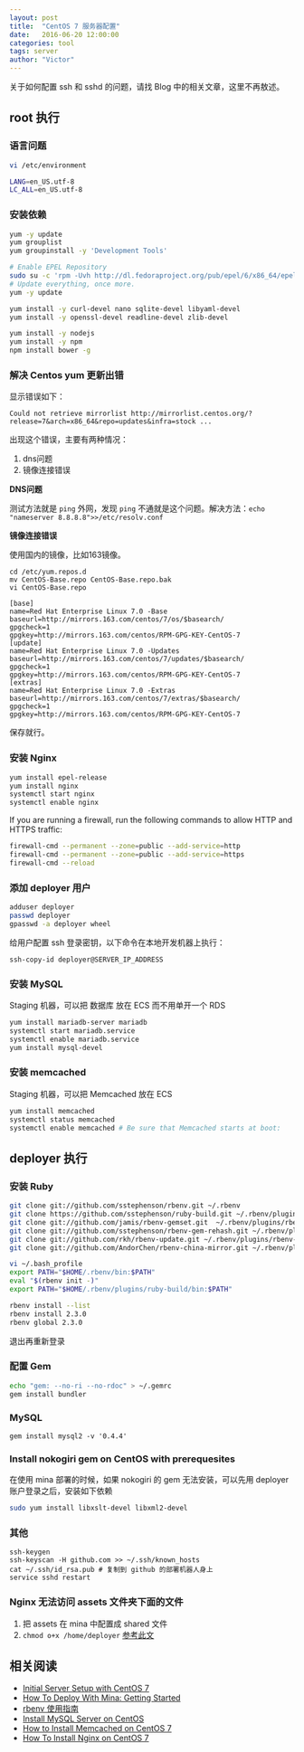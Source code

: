 ```yaml
---
layout: post
title:  "CentOS 7 服务器配置"
date:   2016-06-20 12:00:00
categories: tool
tags: server
author: "Victor"
---
```


关于如何配置 ssh 和 sshd 的问题，请找 Blog 中的相关文章，这里不再敖述。

## root 执行

### 语言问题

```bash
vi /etc/environment

LANG=en_US.utf-8
LC_ALL=en_US.utf-8
```

### 安装依赖

```bash
yum -y update
yum grouplist
yum groupinstall -y 'Development Tools'

# Enable EPEL Repository
sudo su -c 'rpm -Uvh http://dl.fedoraproject.org/pub/epel/6/x86_64/epel-release-6-8.noarch.rpm'
# Update everything, once more.
yum -y update

yum install -y curl-devel nano sqlite-devel libyaml-devel
yum install -y openssl-devel readline-devel zlib-devel

yum install -y nodejs
yum install -y npm
npm install bower -g
```

### 解决 Centos yum 更新出错

显示错误如下：

```
Could not retrieve mirrorlist http://mirrorlist.centos.org/?release=7&arch=x86_64&repo=updates&infra=stock ...
```

出现这个错误，主要有两种情况：

1. dns问题
2. 镜像连接错误

**DNS问题**

测试方法就是 `ping` 外网，发现 `ping` 不通就是这个问题。解决方法：`echo "nameserver 8.8.8.8">>/etc/resolv.conf`

**镜像连接错误**

使用国内的镜像，比如163镜像。

```
cd /etc/yum.repos.d
mv CentOS-Base.repo CentOS-Base.repo.bak
vi CentOS-Base.repo
```

```
[base]  
name=Red Hat Enterprise Linux 7.0 -Base  
baseurl=http://mirrors.163.com/centos/7/os/$basearch/  
gpgcheck=1  
gpgkey=http://mirrors.163.com/centos/RPM-GPG-KEY-CentOS-7  
[update]  
name=Red Hat Enterprise Linux 7.0 -Updates  
baseurl=http://mirrors.163.com/centos/7/updates/$basearch/  
gpgcheck=1  
gpgkey=http://mirrors.163.com/centos/RPM-GPG-KEY-CentOS-7  
[extras]  
name=Red Hat Enterprise Linux 7.0 -Extras  
baseurl=http://mirrors.163.com/centos/7/extras/$basearch/  
gpgcheck=1  
gpgkey=http://mirrors.163.com/centos/RPM-GPG-KEY-CentOS-7  
```

保存就行。

### 安装 Nginx

```bash
yum install epel-release
yum install nginx
systemctl start nginx
systemctl enable nginx
```

If you are running a firewall, run the following commands to allow HTTP and HTTPS traffic:

```bash
firewall-cmd --permanent --zone=public --add-service=http
firewall-cmd --permanent --zone=public --add-service=https
firewall-cmd --reload
```

### 添加 deployer 用户

```bash
adduser deployer
passwd deployer
gpasswd -a deployer wheel
```

给用户配置 ssh 登录密钥，以下命令在本地开发机器上执行：

```
ssh-copy-id deployer@SERVER_IP_ADDRESS
```

### 安装 MySQL

Staging 机器，可以把 数据库 放在 ECS 而不用单开一个 RDS

```bash
yum install mariadb-server mariadb
systemctl start mariadb.service
systemctl enable mariadb.service
yum install mysql-devel
```

### 安装 memcached

Staging 机器，可以把 Memcached 放在 ECS

```bash
yum install memcached
systemctl status memcached
systemctl enable memcached # Be sure that Memcached starts at boot:
```

## deployer 执行

### 安装 Ruby

```bash
git clone git://github.com/sstephenson/rbenv.git ~/.rbenv
git clone https://github.com/sstephenson/ruby-build.git ~/.rbenv/plugins/ruby-build
git clone git://github.com/jamis/rbenv-gemset.git  ~/.rbenv/plugins/rbenv-gemset
git clone git://github.com/sstephenson/rbenv-gem-rehash.git ~/.rbenv/plugins/rbenv-gem-rehash
git clone git://github.com/rkh/rbenv-update.git ~/.rbenv/plugins/rbenv-update
git clone git://github.com/AndorChen/rbenv-china-mirror.git ~/.rbenv/plugins/rbenv-china-mirror
```

```bash
vi ~/.bash_profile
export PATH="$HOME/.rbenv/bin:$PATH"
eval "$(rbenv init -)"
export PATH="$HOME/.rbenv/plugins/ruby-build/bin:$PATH"
```

```bash
rbenv install --list
rbenv install 2.3.0
rbenv global 2.3.0
```

退出再重新登录

### 配置 Gem

```bash
echo "gem: --no-ri --no-rdoc" > ~/.gemrc
gem install bundler
```

### MySQL

```
gem install mysql2 -v '0.4.4'
```

### Install nokogiri gem on CentOS with prerequesites

在使用 mina 部署的时候，如果 nokogiri 的 gem 无法安装，可以先用 deployer 账户登录之后，安装如下依赖

```bash
sudo yum install libxslt-devel libxml2-devel
```

### 其他

```
ssh-keygen
ssh-keyscan -H github.com >> ~/.ssh/known_hosts
cat ~/.ssh/id_rsa.pub # 复制到 github 的部署机器人身上
service sshd restart
```

### Nginx 无法访问 assets 文件夹下面的文件

1. 把 assets 在 mina 中配置成 shared 文件
2. `chmod o+x /home/deployer` [参考此文](https://stackoverflow.com/questions/6795350/nginx-403-forbidden-for-all-files)

## 相关阅读

* [Initial Server Setup with CentOS 7](https://www.digitalocean.com/community/tutorials/initial-server-setup-with-centos-7)
* [How To Deploy With Mina: Getting Started](https://www.digitalocean.com/community/tutorials/how-to-deploy-with-mina-getting-started)
* [rbenv 使用指南](https://ruby-china.org/wiki/rbenv-guide)
* [Install MySQL Server on CentOS](https://support.rackspace.com/how-to/installing-mysql-server-on-centos/)
* [How to Install Memcached on CentOS 7](https://www.liquidweb.com/kb/how-to-install-memcached-on-centos-7/)
* [How To Install Nginx on CentOS 7](https://www.digitalocean.com/community/tutorials/how-to-install-nginx-on-centos-7)
